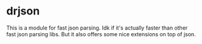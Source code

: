 # drjson
This is a module for fast json parsing. Idk if it's actually faster than other fast json parsing libs.
But it also offers some nice extensions on top of json.
